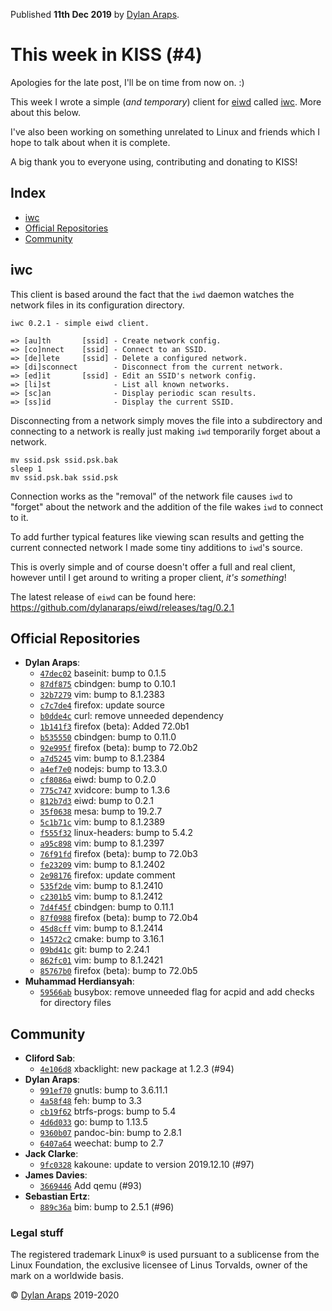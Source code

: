 Published **11th Dec 2019** by [Dylan
Araps](https://github.com/dylanaraps).

# This week in KISS (#4)

Apologies for the late post, I'll be on time from now on. :)

This week I wrote a simple (*and temporary*) client for
[eiwd](https://github.com/dylanaraps/eiwd/) called
[iwc](https://github.com/dylanaraps/eiwd/blob/master/iwc). More about
this below.

I've also been working on something unrelated to Linux and friends
which I hope to talk about when it is complete.

A big thank you to everyone using, contributing and donating to KISS!

## Index

-   [iwc](#iwc)
-   [Official Repositories](#official-repositories)
-   [Community](#community)

## iwc

This client is based around the fact that the `iwd` daemon watches the
network files in its configuration directory.

    iwc 0.2.1 - simple eiwd client.

    => [au]th       [ssid] - Create network config.
    => [co]nnect    [ssid] - Connect to an SSID.
    => [de]lete     [ssid] - Delete a configured network.
    => [di]sconnect        - Disconnect from the current network.
    => [ed]it       [ssid] - Edit an SSID's network config.
    => [li]st              - List all known networks.
    => [sc]an              - Display periodic scan results.
    => [ss]id              - Display the current SSID.

Disconnecting from a network simply moves the file into a subdirectory
and connecting to a network is really just making `iwd` temporarily
forget about a network.

    mv ssid.psk ssid.psk.bak
    sleep 1
    mv ssid.psk.bak ssid.psk

Connection works as the "removal" of the network file causes `iwd` to
"forget" about the network and the addition of the file wakes `iwd` to
connect to it.

To add further typical features like viewing scan results and getting
the current connected network I made some tiny additions to `iwd`'s
source.

This is overly simple and of course doesn't offer a full and real
client, however until I get around to writing a proper client, *it's
something*!

The latest release of `eiwd` can be found here:
<https://github.com/dylanaraps/eiwd/releases/tag/0.2.1>

## Official Repositories

-   **Dylan Araps**:
    -   [`47dec02`](https://github.com/kiss-community/repo/commit/47dec02)
        baseinit: bump to 0.1.5
    -   [`87df875`](https://github.com/kiss-community/repo/commit/87df875)
        cbindgen: bump to 0.10.1
    -   [`32b7279`](https://github.com/kiss-community/repo/commit/32b7279)
        vim: bump to 8.1.2383
    -   [`c7c7de4`](https://github.com/kiss-community/repo/commit/c7c7de4)
        firefox: update source
    -   [`b0dde4c`](https://github.com/kiss-community/repo/commit/b0dde4c)
        curl: remove unneeded dependency
    -   [`1b141f3`](https://github.com/kiss-community/repo/commit/1b141f3)
        firefox (beta): Added 72.0b1
    -   [`b535550`](https://github.com/kiss-community/repo/commit/b535550)
        cbindgen: bump to 0.11.0
    -   [`92e995f`](https://github.com/kiss-community/repo/commit/92e995f)
        firefox (beta): bump to 72.0b2
    -   [`a7d5245`](https://github.com/kiss-community/repo/commit/a7d5245)
        vim: bump to 8.1.2384
    -   [`a4ef7e0`](https://github.com/kiss-community/repo/commit/a4ef7e0)
        nodejs: bump to 13.3.0
    -   [`cf8086a`](https://github.com/kiss-community/repo/commit/cf8086a)
        eiwd: bump to 0.2.0
    -   [`775c747`](https://github.com/kiss-community/repo/commit/775c747)
        xvidcore: bump to 1.3.6
    -   [`812b7d3`](https://github.com/kiss-community/repo/commit/812b7d3)
        eiwd: bump to 0.2.1
    -   [`35f0638`](https://github.com/kiss-community/repo/commit/35f0638)
        mesa: bump to 19.2.7
    -   [`5c1b71c`](https://github.com/kiss-community/repo/commit/5c1b71c)
        vim: bump to 8.1.2389
    -   [`f555f32`](https://github.com/kiss-community/repo/commit/f555f32)
        linux-headers: bump to 5.4.2
    -   [`a95c898`](https://github.com/kiss-community/repo/commit/a95c898)
        vim: bump to 8.1.2397
    -   [`76f91fd`](https://github.com/kiss-community/repo/commit/76f91fd)
        firefox (beta): bump to 72.0b3
    -   [`fe23209`](https://github.com/kiss-community/repo/commit/fe23209)
        vim: bump to 8.1.2402
    -   [`2e98176`](https://github.com/kiss-community/repo/commit/2e98176)
        firefox: update comment
    -   [`535f2de`](https://github.com/kiss-community/repo/commit/535f2de)
        vim: bump to 8.1.2410
    -   [`c2301b5`](https://github.com/kiss-community/repo/commit/c2301b5)
        vim: bump to 8.1.2412
    -   [`7d4f45f`](https://github.com/kiss-community/repo/commit/7d4f45f)
        cbindgen: bump to 0.11.1
    -   [`87f0988`](https://github.com/kiss-community/repo/commit/87f0988)
        firefox (beta): bump to 72.0b4
    -   [`45d8cff`](https://github.com/kiss-community/repo/commit/45d8cff)
        vim: bump to 8.1.2414
    -   [`14572c2`](https://github.com/kiss-community/repo/commit/14572c2)
        cmake: bump to 3.16.1
    -   [`09bd41c`](https://github.com/kiss-community/repo/commit/09bd41c)
        git: bump to 2.24.1
    -   [`862fc01`](https://github.com/kiss-community/repo/commit/862fc01)
        vim: bump to 8.1.2421
    -   [`85767b0`](https://github.com/kiss-community/repo/commit/85767b0)
        firefox (beta): bump to 72.0b5
-   **Muhammad Herdiansyah**:
    -   [`59566ab`](https://github.com/kiss-community/repo/commit/59566ab)
        busybox: remove unneeded flag for acpid and add checks for
        directory files

## Community

-   **Cliford Sab**:
    -   [`4e106d8`](https://github.com/kiss-community/community/commit/4e106d8)
        xbacklight: new package at 1.2.3 (#94)
-   **Dylan Araps**:
    -   [`991ef70`](https://github.com/kiss-community/community/commit/991ef70)
        gnutls: bump to 3.6.11.1
    -   [`4a58f48`](https://github.com/kiss-community/community/commit/4a58f48)
        feh: bump to 3.3
    -   [`cb19f62`](https://github.com/kiss-community/community/commit/cb19f62)
        btrfs-progs: bump to 5.4
    -   [`4d6d033`](https://github.com/kiss-community/community/commit/4d6d033)
        go: bump to 1.13.5
    -   [`9360b07`](https://github.com/kiss-community/community/commit/9360b07)
        pandoc-bin: bump to 2.8.1
    -   [`6407a64`](https://github.com/kiss-community/community/commit/6407a64)
        weechat: bump to 2.7
-   **Jack Clarke**:
    -   [`9fc0328`](https://github.com/kiss-community/community/commit/9fc0328)
        kakoune: update to version 2019.12.10 (#97)
-   **James Davies**:
    -   [`3669446`](https://github.com/kiss-community/community/commit/3669446)
        Add qemu (#93)
-   **Sebastian Ertz**:
    -   [`889c36a`](https://github.com/kiss-community/community/commit/889c36a)
        bim: bump to 2.5.1 (#96)

### Legal stuff

The registered trademark Linux® is used pursuant to a sublicense from
the Linux Foundation, the exclusive licensee of Linus Torvalds, owner of
the mark on a world­wide basis.

© [Dylan Araps](https://github.com/dylanaraps) 2019-2020
